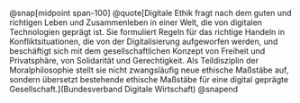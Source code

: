 @snap[midpoint span-100]
@quote[Digitale Ethik fragt nach dem guten und richtigen Leben und Zusammenleben in einer Welt, die von digitalen Technologien geprägt ist. Sie formuliert Regeln für das richtige Handeln in Konfliktsituationen, die von der Digitalisierung aufgeworfen werden, und beschäftigt sich mit dem gesellschaftlichen Konzept von Freiheit und Privatsphäre, von Solidarität und Gerechtigkeit. Als Teildisziplin der Moralphilosophie stellt sie nicht zwangsläufig neue ethische Maßstäbe auf, sondern übersetzt bestehende ethische Maßstäbe für eine digital geprägte Gesellschaft.](Bundesverband Digitale Wirtschaft)
@snapend